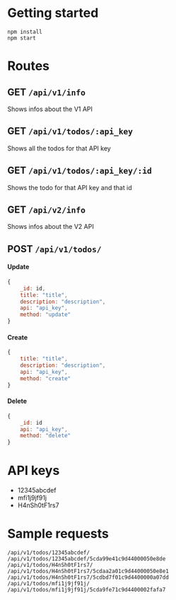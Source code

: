 # Getting started
```shell
npm install
npm start
```

# Routes
## GET `/api/v1/info`
Shows infos about the V1 API 

## GET `/api/v1/todos/:api_key`
Shows all the todos for that API key

## GET `/api/v1/todos/:api_key/:id`
Shows the todo for that API key and that id

## GET `/api/v2/info`
Shows infos about the V2 API

## POST `/api/v1/todos/`
#### Update 
```js
{
    _id: id,
    title: "title",
    description: "description",
    api: "api_key",
    method: "update"
}
```

#### Create
```js
{
    title: "title",
    description: "description",
    api: "api_key",
    method: "create"
}
```

#### Delete
```js
{
    _id: id
    api: "api_key",
    method: "delete"
}
```


# API keys
+ 12345abcdef
+ mfi1j9jf91j
+ H4nSh0tF1rs7

# Sample requests
`/api/v1/todos/12345abcdef/`  
`/api/v1/todos/12345abcdef/5cda99e41c9d44000050e8de`  
`/api/v1/todos/H4nSh0tF1rs7/`  
`/api/v1/todos/H4nSh0tF1rs7/5cdaa2a01c9d44000050e8e1`  
`/api/v1/todos/H4nSh0tF1rs7/5cdbd7f01c9d4400000a07dd`  
`/api/v1/todos/mfi1j9jf91j/`  
`/api/v1/todos/mfi1j9jf91j/5cda9fe71c9d4400002fafa7`  

